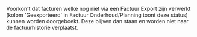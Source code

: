 Voorkomt dat facturen welke nog niet via een Factuur Export zijn verwerkt (kolom 'Geexporteerd' in Factuur Onderhoud/Planning toont deze status) kunnen worden doorgeboekt.
Deze blijven dan staan en worden niet naar de factuurhistorie verplaatst.
